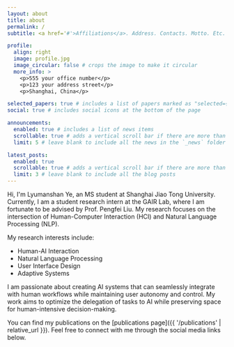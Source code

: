 ```yaml
---
layout: about
title: about
permalink: /
subtitle: <a href='#'>Affiliations</a>. Address. Contacts. Motto. Etc.

profile:
  align: right
  image: profile.jpg
  image_circular: false # crops the image to make it circular
  more_info: >
    <p>555 your office number</p>
    <p>123 your address street</p>
    <p>Shanghai, China</p>

selected_papers: true # includes a list of papers marked as "selected={true}"
social: true # includes social icons at the bottom of the page

announcements:
  enabled: true # includes a list of news items
  scrollable: true # adds a vertical scroll bar if there are more than 3 news items
  limit: 5 # leave blank to include all the news in the `_news` folder

latest_posts:
  enabled: true
  scrollable: true # adds a vertical scroll bar if there are more than 3 new posts items
  limit: 3 # leave blank to include all the blog posts
---
```


Hi, I'm Lyumanshan Ye, an MS student at Shanghai Jiao Tong University. Currently, I am a student research intern at the GAIR Lab, where I am fortunate to be advised by Prof. Pengfei Liu. My research focuses on the intersection of Human-Computer Interaction (HCI) and Natural Language Processing (NLP).

My research interests include:

- Human-AI Interaction
- Natural Language Processing
- User Interface Design
- Adaptive Systems

I am passionate about creating AI systems that can seamlessly integrate with human workflows while maintaining user autonomy and control. My work aims to optimize the delegation of tasks to AI while preserving space for human-intensive decision-making.

You can find my publications on the [publications page]({{ '/publications' | relative_url }}). Feel free to connect with me through the social media links below.

